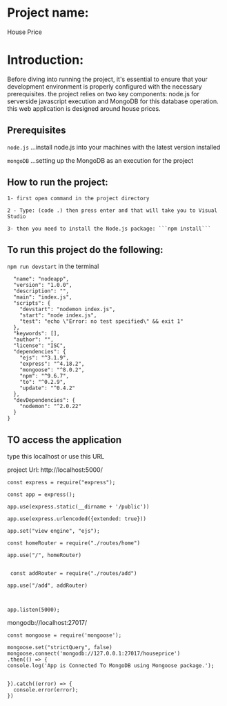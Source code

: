# Project name:
House Price


# Introduction:
Before diving into running the project, it's essential to ensure that your development environment is properly configured with the necessary prerequisites. the project relies on two key components: node.js for serverside javascript execution and MongoDB for this database operation. this web application is designed around house prices. 

 
## Prerequisites
```node.js```
...install node.js into your machines with the latest version installed

```mongoDB```
...setting up the MongoDB as an execution for the project

## How to run the project:
    1- first open command in the project directory
    
    2 - Type: (code .) then press enter and that will take you to Visual Studio  
    
    3- then you need to install the Node.js package: ```npm install``` 

## To run this project do the following: 

```npm run devstart``` in the terminal 
```{
  "name": "nodeapp",
  "version": "1.0.0",
  "description": "",
  "main": "index.js",
  "scripts": {
    "devstart": "nodemon index.js",
    "start": "node index.js",
    "test": "echo \"Error: no test specified\" && exit 1"
  },
  "keywords": [],
  "author": "",
  "license": "ISC",
  "dependencies": {
    "ejs": "^3.1.9",
    "express": "^4.18.2",
    "mongoose": "^8.0.2",
    "npm": "^9.6.7",
    "to": "^0.2.9",
    "update": "^0.4.2"
  },
  "devDependencies": {
    "nodemon": "^2.0.22"
  }
}
```

## TO access the application

type this localhost or use this URL

project Url: http://localhost:5000/ 

```
const express = require("express");

const app = express();

app.use(express.static(__dirname + '/public'))

app.use(express.urlencoded({extended: true}))

app.set("view engine", "ejs");

const homeRouter = require("./routes/home")

app.use("/", homeRouter)

 
 const addRouter = require("./routes/add")

app.use("/add", addRouter)



app.listen(5000);

```

mongodb://localhost:27017/

```
const mongoose = require('mongoose');

mongoose.set("strictQuery", false)
mongoose.connect('mongodb://127.0.0.1:27017/houseprice')
.then(() => {
console.log('App is Connected To MongoDB using Mongoose package.');


}).catch((error) => {
  console.error(error);
})
```

  
